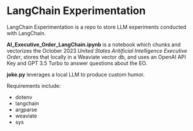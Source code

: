 # LangChain Experimentation
LangChain Experimentation is a repo to store LLM experiments conducted with LangChain.

**AI_Executive_Order_LangChain.ipynb** is a notebook which chunks and vectorizes the October 2023
_United States Aritificial Intelligence Executive Order_, stores that locally in a Weaviate vector
db, and uses an OpenAI API Key and GPT 3.5 Turbo to answer questions about the EO.

**joke.py** leverages a local LLM to produce custom humor.


Requirements include:
* dotenv
* langchain
* argparse
* weaviate
* sys
